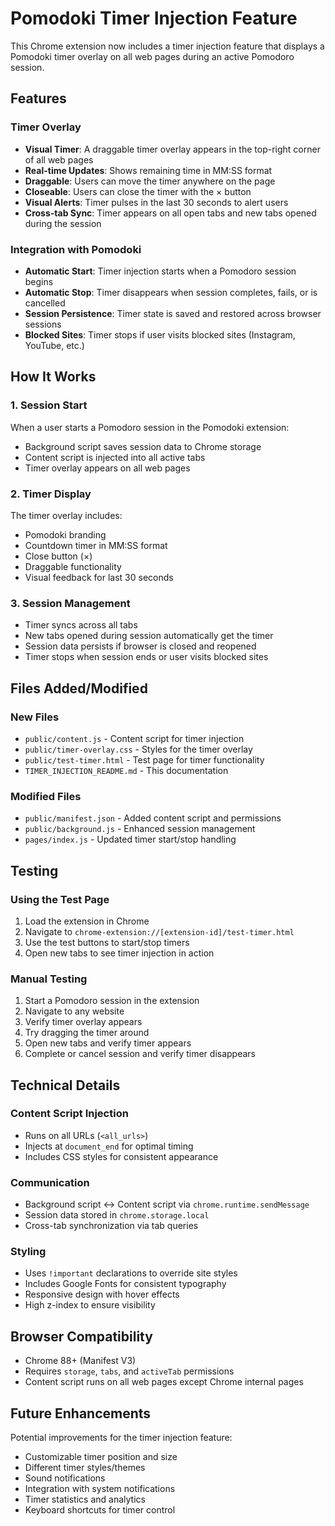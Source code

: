 # Pomodoki Timer Injection Feature

This Chrome extension now includes a timer injection feature that displays a Pomodoki timer overlay on all web pages during an active Pomodoro session.

## Features

### Timer Overlay
- **Visual Timer**: A draggable timer overlay appears in the top-right corner of all web pages
- **Real-time Updates**: Shows remaining time in MM:SS format
- **Draggable**: Users can move the timer anywhere on the page
- **Closeable**: Users can close the timer with the × button
- **Visual Alerts**: Timer pulses in the last 30 seconds to alert users
- **Cross-tab Sync**: Timer appears on all open tabs and new tabs opened during the session

### Integration with Pomodoki
- **Automatic Start**: Timer injection starts when a Pomodoro session begins
- **Automatic Stop**: Timer disappears when session completes, fails, or is cancelled
- **Session Persistence**: Timer state is saved and restored across browser sessions
- **Blocked Sites**: Timer stops if user visits blocked sites (Instagram, YouTube, etc.)

## How It Works

### 1. Session Start
When a user starts a Pomodoro session in the Pomodoki extension:
- Background script saves session data to Chrome storage
- Content script is injected into all active tabs
- Timer overlay appears on all web pages

### 2. Timer Display
The timer overlay includes:
- Pomodoki branding
- Countdown timer in MM:SS format
- Close button (×)
- Draggable functionality
- Visual feedback for last 30 seconds

### 3. Session Management
- Timer syncs across all tabs
- New tabs opened during session automatically get the timer
- Session data persists if browser is closed and reopened
- Timer stops when session ends or user visits blocked sites

## Files Added/Modified

### New Files
- `public/content.js` - Content script for timer injection
- `public/timer-overlay.css` - Styles for the timer overlay
- `public/test-timer.html` - Test page for timer functionality
- `TIMER_INJECTION_README.md` - This documentation

### Modified Files
- `public/manifest.json` - Added content script and permissions
- `public/background.js` - Enhanced session management
- `pages/index.js` - Updated timer start/stop handling

## Testing

### Using the Test Page
1. Load the extension in Chrome
2. Navigate to `chrome-extension://[extension-id]/test-timer.html`
3. Use the test buttons to start/stop timers
4. Open new tabs to see timer injection in action

### Manual Testing
1. Start a Pomodoro session in the extension
2. Navigate to any website
3. Verify timer overlay appears
4. Try dragging the timer around
5. Open new tabs and verify timer appears
6. Complete or cancel session and verify timer disappears

## Technical Details

### Content Script Injection
- Runs on all URLs (`<all_urls>`)
- Injects at `document_end` for optimal timing
- Includes CSS styles for consistent appearance

### Communication
- Background script ↔ Content script via `chrome.runtime.sendMessage`
- Session data stored in `chrome.storage.local`
- Cross-tab synchronization via tab queries

### Styling
- Uses `!important` declarations to override site styles
- Includes Google Fonts for consistent typography
- Responsive design with hover effects
- High z-index to ensure visibility

## Browser Compatibility

- Chrome 88+ (Manifest V3)
- Requires `storage`, `tabs`, and `activeTab` permissions
- Content script runs on all web pages except Chrome internal pages

## Future Enhancements

Potential improvements for the timer injection feature:
- Customizable timer position and size
- Different timer styles/themes
- Sound notifications
- Integration with system notifications
- Timer statistics and analytics
- Keyboard shortcuts for timer control 
